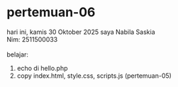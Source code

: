 # pertemuan-06

hari ini, kamis 30 Oktober 2025
saya Nabila Saskia<br>
Nim: 2511500033<br>
<br>
belajar:<br>
<ol>
<li>echo di hello.php</li>
<li>copy index.html, style.css, scripts.js (pertemuan-05)</li>
</ol>